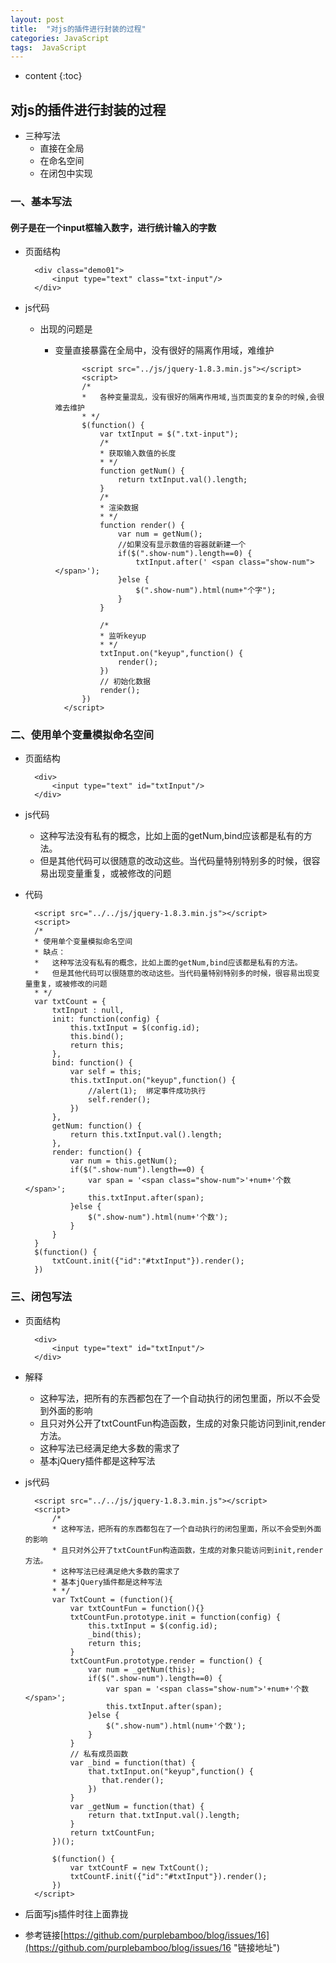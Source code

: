 ```yaml
---
layout: post
title:  "对js的插件进行封装的过程"
categories: JavaScript
tags:  JavaScript
---
```


* content
{:toc}

## 对js的插件进行封装的过程 ##
- 三种写法
	- 直接在全局
	- 在命名空间
	- 在闭包中实现




### 一、基本写法 ###
#### 例子是在一个input框输入数字，进行统计输入的字数 ####
- 页面结构


		<div class="demo01">
	        <input type="text" class="txt-input"/>
	    </div>
- js代码
	+ 出现的问题是
		+ 变量直接暴露在全局中，没有很好的隔离作用域，难维护

		
		
					<script src="../js/jquery-1.8.3.min.js"></script>
			    	<script>
			        /*
			        *   各种变量混乱，没有很好的隔离作用域,当页面变的复杂的时候,会很难去维护
			        * */
			        $(function() {
			            var txtInput = $(".txt-input");
			            /*
			            * 获取输入数值的长度
			            * */
			            function getNum() {
			                return txtInput.val().length;
			            }
			            /*
			            * 渲染数据
			            * */
			            function render() {
			                var num = getNum();
			                //如果没有显示数值的容器就新建一个
			                if($(".show-num").length==0) {
			                    txtInput.after(' <span class="show-num"></span>');
			                }else {
			                    $(".show-num").html(num+"个字");
			                }
			            }
			
			            /*
			            * 监听keyup
			            * */
			            txtInput.on("keyup",function() {
			                render();
			            })
			            // 初始化数据
			            render();
			        })
			    </script>

### 二、使用单个变量模拟命名空间 ###
- 页面结构


		<div>
	        <input type="text" id="txtInput"/>
	    </div>
- js代码
	-  这种写法没有私有的概念，比如上面的getNum,bind应该都是私有的方法。
	-  但是其他代码可以很随意的改动这些。当代码量特别特别多的时候，很容易出现变量重复，或被修改的问题

- 代码

		<script src="../../js/jquery-1.8.3.min.js"></script>
    	<script>
        /*
        * 使用单个变量模拟命名空间
        * 缺点：
        *   这种写法没有私有的概念，比如上面的getNum,bind应该都是私有的方法。
        *   但是其他代码可以很随意的改动这些。当代码量特别特别多的时候，很容易出现变量重复，或被修改的问题
        * */
        var txtCount = {
            txtInput : null,
            init: function(config) {
                this.txtInput = $(config.id);
                this.bind();
                return this;
            },
            bind: function() {
                var self = this;
                this.txtInput.on("keyup",function() {
                    //alert(1);  绑定事件成功执行
                    self.render();
                })
            },
            getNum: function() {
                return this.txtInput.val().length;
            },
            render: function() {
                var num = this.getNum();
                if($(".show-num").length==0) {
                    var span = '<span class="show-num">'+num+'个数</span>';
                    this.txtInput.after(span);
                }else {
                    $(".show-num").html(num+'个数');
                }
            }
        }
        $(function() {
            txtCount.init({"id":"#txtInput"}).render();
        })
    </script>

### 三、闭包写法 ###
- 页面结构

		<div>
	        <input type="text" id="txtInput"/>
	    </div>
- 解释
	+ 这种写法，把所有的东西都包在了一个自动执行的闭包里面，所以不会受到外面的影响
	+ 且只对外公开了txtCountFun构造函数，生成的对象只能访问到init,render方法。
	+ 这种写法已经满足绝大多数的需求了
	+ 基本jQuery插件都是这种写法

- js代码


		<script src="../../js/jquery-1.8.3.min.js"></script>
	    <script>
	        /*
	        * 这种写法，把所有的东西都包在了一个自动执行的闭包里面，所以不会受到外面的影响
	        * 且只对外公开了txtCountFun构造函数，生成的对象只能访问到init,render方法。
	        * 这种写法已经满足绝大多数的需求了
	        * 基本jQuery插件都是这种写法
	        * */
	        var TxtCount = (function(){
	            var txtCountFun = function(){}
	            txtCountFun.prototype.init = function(config) {
	                this.txtInput = $(config.id);
	                _bind(this);
	                return this;
	            }
	            txtCountFun.prototype.render = function() {
	                var num = _getNum(this);
	                if($(".show-num").length==0) {
	                    var span = '<span class="show-num">'+num+'个数</span>';
	                    this.txtInput.after(span);
	                }else {
	                    $(".show-num").html(num+'个数');
	                }
	            }
	            // 私有成员函数
	            var _bind = function(that) {
	                that.txtInput.on("keyup",function() {
	                   that.render();
	                })
	            }
	            var _getNum = function(that) {
	                return that.txtInput.val().length;
	            }
	            return txtCountFun;
	        })();
	
	        $(function() {
	            var txtCountF = new TxtCount();
	            txtCountF.init({"id":"#txtInput"}).render();
	        })
	    </script>

- 后面写js插件时往上面靠拢
- 参考链接[https://github.com/purplebamboo/blog/issues/16](https://github.com/purplebamboo/blog/issues/16 "链接地址")
